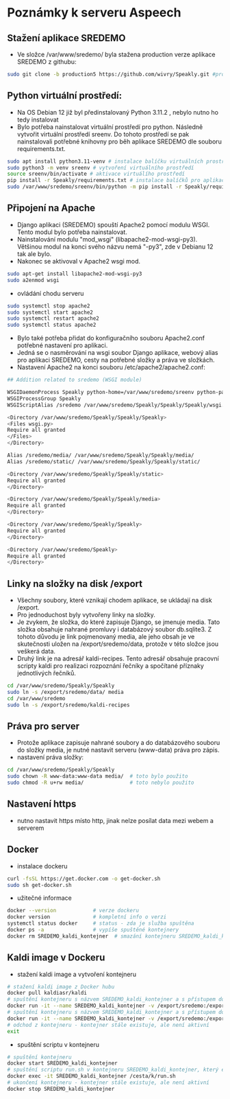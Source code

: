 # Poznámky k serveru Aspeech

## Stažení aplikace SREDEMO

- Ve složce /var/www/sredemo/ byla stažena production verze aplikace SREDEMO z githubu:

```bash
sudo git clone -b production5 https://github.com/wivry/Speakly.git #production5 - aktuální verze / název větve
```

## Python virtuální prostředí:

- Na OS Debian 12 již byl předinstalovaný Python 3.11.2 , nebylo nutno ho tedy instalovat
- Bylo potřeba nainstalovat virtuální prostředí pro python. Následně vytvořit virtuální prostředí sreenv.
  Do tohoto prostředí se pak nainstalovali potřebné knihovny pro běh aplikace SREDEMO dle souboru requirements.txt.

```bash
sudo apt install python3.11-venv # instalace balíčku virtuálních prostředí
sudo python3 -m venv sreenv # vytvoření virtuálního prostředí
source sreenv/bin/activate # aktivace virtuálího prostředí
pip install -r Speakly/requirements.txt # instalace balíčků pro aplikaci do virtuálního prostředí (při bezproblémových oprávněních)
sudo /var/www/sredemo/sreenv/bin/python -m pip install -r Speakly/requirements.txt # (instalace balíčků pokud není dostatečné oprávnění)
```

## Připojení na Apache

- Django aplikaci (SREDEMO) spouští Apache2 pomocí modulu WSGI. Tento modul bylo potřeba nainstalovat.
- Nainstalování modulu "mod_wsgi" (libapache2-mod-wsgi-py3). Většinou modul na konci svého názvu nemá "-py3", zde v Debianu 12 tak ale bylo.
- Nakonec se aktivoval v Apache2 wsgi mod.

```bash
sudo apt-get install libapache2-mod-wsgi-py3
sudo a2enmod wsgi
```

- ovládání chodu serveru

```bash
sudo systemctl stop apache2
sudo systemctl start apache2
sudo systemctl restart apache2
sudo systemctl status apache2
```

- Bylo také potřeba přidat do konfiguračního souboru Apache2.conf potřebné nastavení pro aplikaci.
- Jedná se o nasměrování na wsgi soubor Django aplikace, webový alias pro aplikaci SREDEMO, cesty na potřebné složky a práva ve složkách.
- Nastavení Apache2 na konci souboru /etc/apache2/apache2.conf:

```bash
## Addition related to sredemo (WSGI module)

WSGIDaemonProcess Speakly python-home=/var/www/sredemo/sreenv python-path=/var/www/sredemo/Speakly/Speakly
WSGIProcessGroup Speakly
WSGIScriptAlias /sredemo /var/www/sredemo/Speakly/Speakly/Speakly/wsgi.py

<Directory /var/www/sredemo/Speakly/Speakly/Speakly>
<Files wsgi.py>
Require all granted
</Files>
</Directory>

Alias /sredemo/media/ /var/www/sredemo/Speakly/Speakly/media/
Alias /sredemo/static/ /var/www/sredemo/Speakly/Speakly/static/

<Directory /var/www/sredemo/Speakly/Speakly/static>
Require all granted
</Directory>

<Directory /var/www/sredemo/Speakly/Speakly/media>
Require all granted
</Directory>

<Directory /var/www/sredemo/Speakly/Speakly>
Require all granted
</Directory>

<Directory /var/www/sredemo/Speakly>
Require all granted
</Directory>
```

## Linky na složky na disk /export

- Všechny soubory, které vznikají chodem aplikace, se ukládají na disk /export.
- Pro jednoduchost byly vytvořeny linky na složky.
- Je zvykem, že složka, do které zapisuje Django, se jmenuje media. Tato složka
  obsahuje nahrané promluvy i databázový soubor db.sqlite3. Z tohoto důvodu je link
  pojmenovaný media, ale jeho obsah je ve skutečnosti uložen na /export/sredemo/data,
  protože v této složce jsou veškerá data.
- Druhý link je na adresář kaldi-recipes. Tento adresář obsahuje pracovní scripty
  kaldi pro realizaci rozpoznání řečníky a spočítané příznaky jednotlivých řečníků.

```bash
cd /var/www/sredemo/Speakly/Speakly
sudo ln -s /export/sredemo/data/ media
cd /var/www/sredemo
sudo ln -s /export/sredemo/kaldi-recipes
```

## Práva pro server

- Protože aplikace zapisuje nahrané soubory a do databázového souboru do složky media,
  je nutné nastavit serveru (www-data) práva pro zápis.
- nastavení práva složky:

```bash
cd /var/www/sredemo/Speakly/Speakly
sudo chown -R www-data:www-data media/  # toto bylo použito
sudo chmod -R u+rw media/               # toto nebylo použito
```

## Nastavení https

- nutno nastavit https místo http, jinak nelze posílat data mezi webem a serverem

## Docker

- instalace dockeru

```bash
curl -fsSL https://get.docker.com -o get-docker.sh
sudo sh get-docker.sh
```

- užitečné informace

```bash
docker --version            # verze dockeru
docker version              # kompletní info o verzi
systemctl status docker     # status - zda je služba spuštěna
docker ps -a                # vypíše spuštěné kontejnery
docker rm SREDEMO_kaldi_kontejner  # smazání kontejneru SREDEMO_kaldi_kontejner
```

## Kaldi image v Dockeru

- stažení kaldi image a vytvoření kontejneru

```bash
# stažení kaldi image z Docker hubu
docker pull kaldiasr/kaldi
# spuštění kontejneru s názvem SREDEMO_kaldi_kontejner a s přístupem do složky /export/sredemo - kaldi CPU
docker run -it --name SREDEMO_kaldi_kontejner -v /export/sredemo:/export/sredemo kaldiasr/kaldi:latest
# spuštění kontejneru s názvem SREDEMO_kaldi_kontejner a s přístupem do složky /export/sredemo - kaldi GPU
docker run -it --name SREDEMO_kaldi_kontejner -v /export/sredemo:/export/sredemo kaldiasr/kaldi:gpu-latest
# odchod z kontejneru - kontejner stále existuje, ale není aktivní
exit
```

- spuštění scriptu v kontejneru

```bash
# spuštění kontejneru
docker start SREDEMO_kaldi_kontejner
# spuštění scriptu run.sh v kontejneru SREDEMO_kaldi_kontejner, který existuje, ale není aktivní
docker exec -it SREDEMO_kaldi_kontejner /cesta/k/run.sh
# ukončení kontejneru - kontejner stále existuje, ale není aktivní
docker stop SREDEMO_kaldi_kontejner
```
